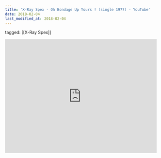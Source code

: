 ```yaml
---
title: 'X-Ray Spex - Oh Bondage Up Yours ! (single 1977) - YouTube'
date: 2018-02-04
last_modified_at: 2018-02-04
---
```

tagged: [[X-Ray Spex]]
<iframe allow="accelerometer; autoplay; clipboard-write; encrypted-media; gyroscope; picture-in-picture" allowfullscreen="" frameborder="0" height="375" id="youtube_iframe" src="https://www.youtube.com/embed/aTfgWegud7o?feature=oembed&amp;enablejsapi=1&amp;origin=https://safe.txmblr.com&amp;wmode=opaque" width="500"></iframe>